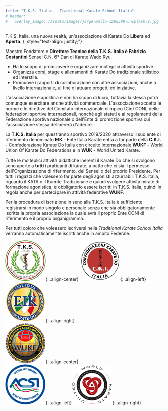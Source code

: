 ```yaml
---
title: "T.K.S. Italia - Traditional Karate School Italia"
# header:
#   overlay_image: /assets/images/jorge-mallo-1260398-unsplash-2.jpg
---
```


<!-- ![under-construction](/assets/images/under-construction.jpeg){: .full} -->

T.K.S. Italia, una nuova realtà, un'associazione di Karate Do **Libera** ed **Aperta**.
{: style="text-align: justify;"}
<!-- {: style="text-align: center;"} -->

<!-- Fondata nell'anno 2018 dal Presidente e Direttore Tecnico il Maestro Fabrizio Costantini il vicepredidente Dott. Tirone Pietro e la Dirigente Sig.ra Veglianti Elisa.
Ha la sede legale nella Regione Lazio a Valmontone, città metropolitana di Roma Capitale. -->

Maestro Fondatore e **Direttore Tecnico della T.K.S. Italia è Fabrizio Costantini** Sensei C.N. 6° Dan di Karate Wado Ryu.

* Ha lo scopo di promuovere e organizzare molteplici attività sportive.
* Organizza corsi, stage e allenamenti di Karate Do tradizionale stilistico ed interstile.
* Promuove i rapporti di collaborazione con altre associazioni, anche a livello internazionale, al fine di attuare progetti ed iniziative.

L'associazione è apolitica e non ha scopo di lucro, tuttavia la stessa potrà comunque esercitare anche attività commerciale.
L'associazione accetta le norme e le direttive del Comitato internazionale olimpico (Cio) CONI, delle federazioni sportive internazionali, nonchè agli statuti e ai regolamenti della Federazione sportiva nazionale o dell'Ente di promozione sportiva cui l'associazione stessa delibererà d'aderire.

La **T.K.S. Italia** per quest'anno sportivo 2019/2020 attraverso il suo ente di riferimento denominato **EIK** - Ente Italia Karate entra a far parte della **C.K.I.** - Confederazione Karate Do Italia con circuito Internazionale **WUKF** - World Union Of Karate Do Federations e in **WUK** - World United Karate.

Tutte le molteplici attività didattiche inerenti il Karate Do che si svolgono sono aperte a **tutti** i praticanti di karate, a patto che ci sia il permesso dell'Organizzazione di riferimento, del Sensei o del proprio Presidente.
Per tutti i ragazzi che volessero far parte degli agonisti azzurrabili T.K.S. Italia, riguardo il KATA o il Kumite Tradizionale e quindi svolgere attività mirate di formazione agonistica, è obbligatorio essere iscritti in T.K.S. Italia, quindi in regola anche per partecipare in attività federative **WUKF**.

Per la procedura di iscrizione in seno alla T.K.S. Italia è sufficiente registrarsi in modo singolo e personale senza che sia obbligatoriamente iscritta la propria associazione la quale avrà il proprio Ente CONI di riferimento e il proprio organigramma.

Per tutti coloro che volessero iscriversi nella *Traditional Karate School Italia* verranno automaticamente iscritti anche in ambito Federale.

![logoTKS](/assets/images/logo-tksitalia-128.png){: .align-center}
![logoCKI](/assets/images/logo-cki-128.png){: .align-left}![logoEIK](/assets/images/logo-eik-128.png){: .align-right}
<br/>
![logoACSI](/assets/images/logo-wukf.png){: .align-center}
<br/>
![logoWUKF](/assets/images/logo-acsi.png){: .align-left}![logoWKU](/assets/images/logo-wku.png){: .align-right}
